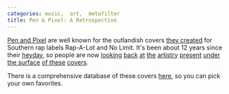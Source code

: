 ```yaml
---
categories: music,  art,  metafilter
title: Pen & Pixel: A Retrospective 
---
```


[Pen and Pixel](http://www.penandpixel.com/) are well known for the outlandish covers [they created](http://www.abcdrduson.com/interviews/feature-vo.php?id=197) for Southern rap labels Rap-A-Lot and No Limit. It's been about 12 years since their [heyday](http://www.youtube.com/watch?v=ryUuPKvqWzg), so people are now [looking](http://best.complex.com/lists/Complexs-50-Favorite-Moments-In-Photoshop-History/pen-and-pixel-album-covers#2) [back](http://gooddoctorzeus.blogspot.com/2008/04/pen-pixel-retrospect.html) [at](http://msjacks.wordpress.com/2010/05/19/pen-pixel-the-aesthetic-of-an-era/) [the](http://msjacks.wordpress.com/2010/05/21/pen-pixel-tackling-themes-of-omnipotence-and-the-supernatural/) [artistry](http://msjacks.wordpress.com/2010/05/20/pen-pixel-very-literal/) [present](http://msjacks.wordpress.com/2010/05/23/pen-pixel-a-hand-in-superstardom/) [under the surface](http://msjacks.wordpress.com/2010/05/25/storytelling-pen-pixel-style/) [of these](http://msjacks.wordpress.com/2010/05/27/pen-pixel-massive-understatements-life-lessons-and-missed-opportunities/) [covers](http://msjacks.wordpress.com/2010/06/06/pen-pixel-greatest-hits/).

There is a comprehensive database of these covers [here](http://ffm713.skyrock.com/), so you can pick your own favorites.